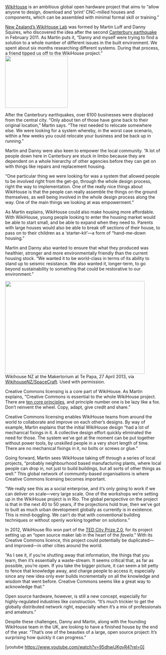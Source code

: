 <html><body><a href="http://www.wikihouse.cc/" target="_blank">WikiHouse</a> is an ambitious global open hardware project that aims to “allow anyone to design, download and ‘print’ CNC-milled houses and components, which can be assembled with minimal formal skill or training.”



<a href="http://thinkradical.net/" target="_blank">New Zealand’s WikiHouse Lab</a> was formed by Martin Luff and Danny Squires, who discovered the idea after the second <a href="http://en.wikipedia.org/wiki/2011_Christchurch_earthquake" target="_blank">Canterbury earthquake</a> in February 2011. As Martin puts it, “Danny and myself were trying to find a solution to a whole number of different issues in the built environment. We spent about six months researching different systems. During that process, a friend tipped us off to the WikiHouse project.”<a href="http://creativecommons.org.nz/wp-content/uploads/2013/05/wikihouse-logo-lg.jpg"><img class="alignright  wp-image-3881" title="wikihouse-logo-lg" src="http://creativecommons.org.nz/wp-content/uploads/2013/05/wikihouse-logo-lg.jpg" alt="" width="202" height="168"></a>



After the Canterbury earthquakes, over 6100 businesses were displaced from the central city. “Only about ten of those have gone back to their original location,” Martin says. “The rest needed to relocate somewhere else. We were looking for a system whereby, in the worst case scenario, within a few weeks you could relocate your business and be back up in running.”



Martin and Danny were also keen to empower the local community. “A lot of people down here in Canterbury are stuck in limbo because they are dependent on a whole hierarchy of other agencies before they can get on with things like repairs and replacement housing.



“One particular thing we were looking for was a system that allowed people to be involved right from the get-go, through the whole design process, right the way to implementation. One of the really nice things about WikiHouse is that the people can really assemble the things on the ground themselves, as well being involved in the whole design process along the way. One of the main things we looking at was empowerment.”



As Martin explains, WikiHouse could also make housing more affordable. With WikiHouse, young people looking to enter the housing market would be able to start small, and be able to expand when they need to. Parents with large houses would also be able to break off sections of their house, to pass on to their children as a ‘starter-kit’—a form of “hand-me-down housing.”



Martin and Danny also wanted to ensure that what they produced was healthier, stronger and more environmentally friendly than the current housing stock. “We wanted it to be world-class in terms of its ability to stand up to seismic resistance. We also wanted it, longer-term, to go beyond sustainability to something that could be restorative to our environment.”



<a href="http://creativecommons.org.nz/wp-content/uploads/2013/05/P1060157sb-small.jpg"><img class=" wp-image-3882 " title="P1060157sb-small" src="http://creativecommons.org.nz/wp-content/uploads/2013/05/P1060157sb-small.jpg" alt="" width="450" height="300"></a> Wikihouse NZ at the Makertorium at Te Papa, 27 April 2013, via <a href="http://thinkradical.net/" target="_blank">WikihouseNZ/SpaceCraft</a>. Used with permission.



Creative Commons licensing is a core part of WikiHouse. As Martin explains, “Creative Commons is essential to the whole WikiHouse project. There are <a href="http://www.wikihouse.cc/guide" target="_blank">ten core principles</a>, and principle number one is be lazy like a fox. Don’t reinvent the wheel. Copy, adapt, give credit and share.”



Creative Commons licensing enables WikiHouse teams from around the world to collaborate and improve on each other’s designs. By way of example, Martin explains that the initial WikiHouse design “had a lot of mechanical fixings in it. A collective design effort quickly eliminated the need for those. The system we’ve got at the moment can be put together without power tools, by unskilled people in a very short length of time. There are no mechanical fixings in it, no bolts or screws or glue.”



Going forward, Martin sees WikiHouse taking off through a series of local projects, “probably neighbourhood based manufacturing plants, where local people can drop in, not just to build buildings, but all sorts of other things as well.” This global network of community-based organisations is where Creative Commons licensing becomes important.



“We really see this as a social enterprise, and it’s only going to work if we can deliver on scale—very large scale. One of the workshops we’re setting up in the WikiHouse project is in Rio. The global perspective on the project is that in the next 40 to 50 years, if the projections hold true, then we’ve got to built as much urban development globally as currently is in existence. This is mind-boggling. We can’t do that with conventional building techniques or without openly working together on solutions.”



In 2012, WikiHouse Rio won part of the <a href="http://blog.ted.com/2013/02/27/8-great-ideas-for-cities-the-city-2-0-award-winners-in-video/" target="_blank">TED City Prize 2.0</a>, for its project setting up an “open source maker lab in the heart of the <em>favela</em>.” With its Creative Commons licence, this project could potentially be duplicated—and improved—in other cities around the world.



“As I see it, if you’re shutting away that information, the things that you learn, then it’s essentially a waste-stream. It seems critical that, as far as possible, you’re open. If you take the bigger picture, it can seem a bit petty to fence that knowledge away, and charge people to access it; especially since any new idea only ever builds incrementally on all the knowledge and wisdom that went before. Creative Commons seems like a great way to acknowledge that.”



Open source hardware, however, is still a new concept, especially for highly-regulated industries like construction. “It’s much trickier to get the globally distributed network right, especially when it’s a mix of professionals and amateurs.”



Despite these challenges, Danny and Martin, along with the founding WikiHouse team in the UK, are looking to have a finished house by the end of the year. “That’s one of the beauties of a large, open source project: It’s surprising how quickly it can progress.”



[youtube https://www.youtube.com/watch?v=95dhwUKgyR4?rel=0]</body></html>